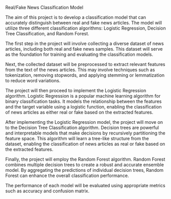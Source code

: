Real/Fake News Classification Model

The aim of this project is to develop a classification model that can accurately distinguish between real and fake news articles. The model will utilize three different classification algorithms: Logistic Regression, Decision Tree Classification, and Random Forest.

The first step in the project will involve collecting a diverse dataset of news articles, including both real and fake news samples. This dataset will serve as the foundation for training and evaluating the classification models.

Next, the collected dataset will be preprocessed to extract relevant features from the text of the news articles. This may involve techniques such as tokenization, removing stopwords, and applying stemming or lemmatization to reduce word variations.

The project will then proceed to implement the Logistic Regression algorithm. Logistic Regression is a popular machine learning algorithm for binary classification tasks. It models the relationship between the features and the target variable using a logistic function, enabling the classification of news articles as either real or fake based on the extracted features.

After implementing the Logistic Regression model, the project will move on to the Decision Tree Classification algorithm. Decision trees are powerful and interpretable models that make decisions by recursively partitioning the feature space. This algorithm will learn a tree-like structure from the dataset, enabling the classification of news articles as real or fake based on the extracted features.

Finally, the project will employ the Random Forest algorithm. Random Forest combines multiple decision trees to create a robust and accurate ensemble model. By aggregating the predictions of individual decision trees, Random Forest can enhance the overall classification performance.

The performance of each model will be evaluated using appropriate metrics such as accuracy and confusion matrix.
